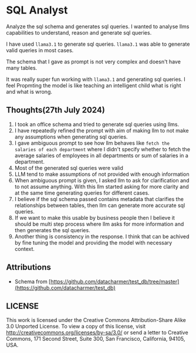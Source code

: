 # SQL Analyst

Analyze the sql schema and generates sql queries. I wanted to analyse llms capabilities to understand, reason and generate sql queries.

I have used `llama3.1` to generate sql queries. `llama3.1` was able to generate valid queries in most cases.

The schema that I gave as prompt is not very complex and doesn't have many tables.

It was really super fun working with `llama3.1` and generating sql queries. I feel Propmting the model is like teaching an intelligent child what is right and what is wrong.

## Thoughts(27th July 2024)

1. I took an office schema and tried to generate sql queries using llms.
2. I have repeatedly refined the prompt with aim of making llm to not make any assumptions when generating sql queries.
3. I gave ambiguous prompt to see how llm behaves like `fetch the salaries of each department` where I didn't specify whether to fetch the average salaries of employees in all departments or sum of salaries in a department.
4. Most of the generated sql queries were valid
5. LLM tend to make assumptions of not provided with enough information
6. When ambiguous prompt is given, I asked llm to ask for clarification and to not assume anything. With this llm started asking for more clarity and at the same time generating queries for different cases.
7. I believe if the sql schema passed contains metadata that clarifies the relationships between tables, then llm can generate more accurate sql queries.
8. If we want to make this usable by business people then I believe it should be multi step process where llm asks for more information and then generates the sql queries.
9. Another thing is consistency in the response. I think that can be achived by fine tuning the model and providing the model with necessary context.


## Attributions
- Schema from [https://github.com/datacharmer/test_db/tree/master](https://github.com/datacharmer/test_db)

## LICENSE
This work is licensed under the Creative Commons Attribution-Share Alike 3.0 Unported License. To view a copy of this license, visit http://creativecommons.org/licenses/by-sa/3.0/ or send a letter to Creative Commons, 171 Second Street, Suite 300, San Francisco, California, 94105, USA.